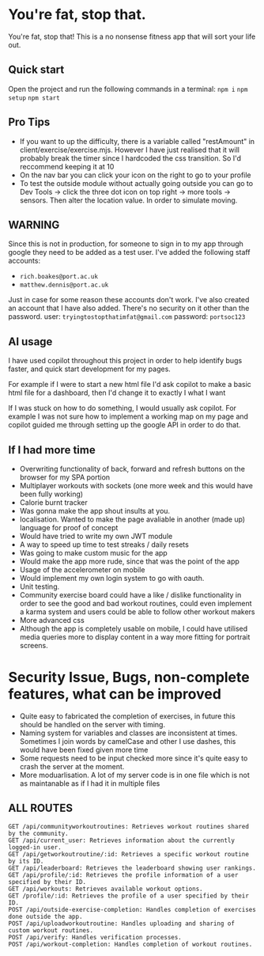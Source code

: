 # You're fat, stop that.
You're fat, stop that! This is a no nonsense fitness app that will sort your life out.

## Quick start
Open the project and run the following commands in a terminal:
`npm i`
`npm setup`
`npm start`
## Pro Tips

- If you want to up the difficulty, there is a variable called "restAmount" in client/exercise/exercise.mjs. However I have just realised that it will probably break the timer since I hardcoded the css transition. So I'd reccommend keeping it at 10
- On the nav bar you can click your icon on the right to go to your profile
- To test the outside module without actually going outside you can go to Dev Tools -> click the three dot icon on top right -> more tools -> sensors. Then alter the location value. In order to simulate moving.

## WARNING
Since this is not in production, for someone to sign in to my app through google they need to be added as a test user. I've added the following staff accounts:
- `rich.boakes@port.ac.uk`
- `matthew.dennis@port.ac.uk`

Just in case for some reason these accounts don't work. I've also created an account that I have also added. There's no security on it other than the password.
user: `tryingtostopthatimfat@gmail.com`
password: `portsoc123`


## AI usage

I have used copilot throughout this project in order to help identify bugs faster, and quick start development for my pages.

For example if I were to start a new html file I'd ask copilot to make a basic html file for a dashboard, then I'd change it to exactly I what I want

If I was stuck on how to do something, I would usually ask copilot. For example I was not sure how to implement a working map on my page and copilot guided me through setting up the google API in order to do that.

## If I had more time 
- Overwriting functionality of back, forward and refresh buttons on the browser for my SPA portion
- Multiplayer workouts with sockets (one more week and this would have been fully working)
- Calorie burnt tracker
- Was gonna make the app shout insults at you.
- localisation. Wanted to make the page avaliable in another (made up) language for proof of concept
- Would have tried to write my own JWT module
- A way to speed up time to test streaks / daily resets
- Was going to make custom music for the app 
- Would make the app more rude, since that was the point of the app
- Usage of the accelerometer on mobile
- Would implement my own login system to go with oauth.
- Unit testing.
- Community exercise board could have a like / dislike functionality in order to see the good and bad workout routines, could even implement a karma system and users could be able to follow other workout makers
- More advanced css
- Although the app is completely usable on mobile, I could have utilised media queries more to display content in a way more fitting for portrait screens.
# Security Issue, Bugs, non-complete features, what can be improved

- Quite easy to fabricated the completion of exercises, in future this should be handled on the server with timing.
- Naming system for variables and classes are inconsistent at times. Sometimes I join words by camelCase and other I use dashes, this would have been fixed given more time
- Some requests need to be input checked more since it's quite easy to crash the server at the moment.
- More moduarlisation. A lot of my server code is in one file which is not as maintanable as if I had it in multiple files

## ALL ROUTES
```
GET /api/communityworkoutroutines: Retrieves workout routines shared by the community.
GET /api/current_user: Retrieves information about the currently logged-in user.
GET /api/getworkoutroutine/:id: Retrieves a specific workout routine by its ID.
GET /api/leaderboard: Retrieves the leaderboard showing user rankings.
GET /api/profile/:id: Retrieves the profile information of a user specified by their ID.
GET /api/workouts: Retrieves available workout options.
GET /profile/:id: Retrieves the profile of a user specified by their ID.
POST /api/outside-exercise-completion: Handles completion of exercises done outside the app.
POST /api/uploadworkoutroutine: Handles uploading and sharing of custom workout routines.
POST /api/verify: Handles verification processes.
POST /api/workout-completion: Handles completion of workout routines.
```

 
